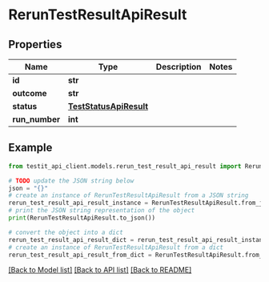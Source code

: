 # RerunTestResultApiResult


## Properties

Name | Type | Description | Notes
------------ | ------------- | ------------- | -------------
**id** | **str** |  | 
**outcome** | **str** |  | 
**status** | [**TestStatusApiResult**](TestStatusApiResult.md) |  | 
**run_number** | **int** |  | 

## Example

```python
from testit_api_client.models.rerun_test_result_api_result import RerunTestResultApiResult

# TODO update the JSON string below
json = "{}"
# create an instance of RerunTestResultApiResult from a JSON string
rerun_test_result_api_result_instance = RerunTestResultApiResult.from_json(json)
# print the JSON string representation of the object
print(RerunTestResultApiResult.to_json())

# convert the object into a dict
rerun_test_result_api_result_dict = rerun_test_result_api_result_instance.to_dict()
# create an instance of RerunTestResultApiResult from a dict
rerun_test_result_api_result_from_dict = RerunTestResultApiResult.from_dict(rerun_test_result_api_result_dict)
```
[[Back to Model list]](../README.md#documentation-for-models) [[Back to API list]](../README.md#documentation-for-api-endpoints) [[Back to README]](../README.md)


